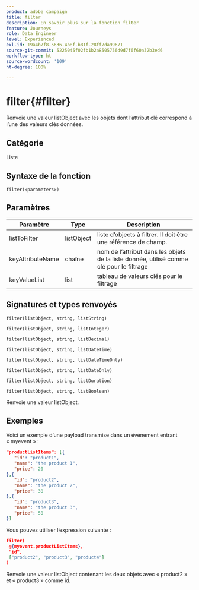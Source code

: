 ```yaml
---
product: adobe campaign
title: filter
description: En savoir plus sur la fonction filter
feature: Journeys
role: Data Engineer
level: Experienced
exl-id: 19a4b7f8-5636-4b8f-b81f-28ff7da99671
source-git-commit: 5225045f02fb1b2a8505756d9d7f6f60a32b3ed6
workflow-type: ht
source-wordcount: '109'
ht-degree: 100%

---
```


# filter{#filter}

Renvoie une valeur listObject avec les objets dont lʼattribut clé correspond à lʼune des valeurs clés données.

## Catégorie

Liste

## Syntaxe de la fonction

`filter(<parameters>)`

## Paramètres

| Paramètre | Type | Description |
|-----------|------------------|------------------|
| listToFilter | listObject | liste dʼobjects à filtrer. Il doit être une référence de champ. |
| keyAttributeName | chaîne | nom de lʼattribut dans les objets de la liste donnée, utilisé comme clé pour le filtrage |
| keyValueList | list | tableau de valeurs clés pour le filtrage |

## Signatures et types renvoyés

`filter(listObject, string, listString)`

`filter(listObject, string, listInteger)`

`filter(listObject, string, listDecimal)`

`filter(listObject, string, listDateTime)`

`filter(listObject, string, listDateTimeOnly)`

`filter(listObject, string, listDateOnly)`

`filter(listObject, string, listDuration)`

`filter(listObject, string, listBoolean)`

Renvoie une valeur listObject.

## Exemples

Voici un exemple dʼune payload transmise dans un événement entrant « myevent » :

```json
"productListItems": [{
   "id": "product1",
   "name": "the product 1",
   "price": 20
},{
   "id": "product2",
   "name": "the product 2",
   "price": 30
},{
   "id": "product3",
   "name": "the product 3",
   "price": 50
}]
```

Vous pouvez utiliser lʼexpression suivante :

```json
filter(
 @{myevent.productListItems},
 "id", 
 ["product2", "product3", "product4"]
)
```

Renvoie une valeur listObject contenant les deux objets avec « product2 » et « product3 » comme id.
